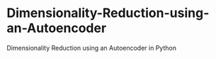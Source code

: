 # Dimensionality-Reduction-using-an-Autoencoder
Dimensionality Reduction using an Autoencoder in Python
